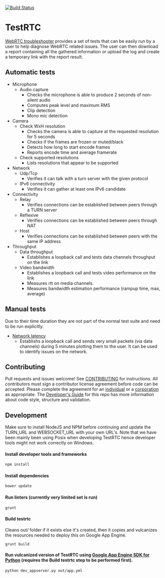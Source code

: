 [![Build Status](https://travis-ci.org/webrtc/testrtc.svg)](https://travis-ci.org/webrtc/testrtc)

# TestRTC #
[WebRTC troubleshooter](https://test.webrtc.org/) provides a set of tests that can be easily run by a user to help diagnose
WebRTC related issues. The user can then download a report containing all the gathered information or upload the log and
create a temporary link with the report result.

## Automatic tests ##
* Microphone
  * Audio capture
    * Checks the microphone is able to produce 2 seconds of non-silent audio
    * Computes peak level and maximum RMS
    * Clip detection
    * Mono mic detection
* Camera
  * Check WxH resolution
    * Checks the camera is able to capture at the requested resolution for 5 seconds
    * Checks if the frames are frozen or muted/black
    * Detects how long to start encode frames
    * Reports encode time and average framerate
  * Check supported resolutions
    * Lists resolutions that appear to be supported
* Network
  * Udp/Tcp
    * Verifies it can talk with a turn server with the given protocol
  * IPv6 connectivity
    * Verifies it can gather at least one IPv6 candidate
* Connectivity
  * Relay
    * Verifies connections can be established between peers through a TURN server
  * Reflexive
    * Verifies connections can be established between peers through NAT
  * Host
    * Verifies connections can be established between peers with the same IP address
* Throughput
  * Data throughput
    * Establishes a loopback call and tests data channels throughput on the link
  * Video bandwidth
    * Establishes a loopback call and tests video performance on the link
    * Measures rtt on media channels.
    * Measures bandwidth estimation performance (rampup time, max, average)

## Manual tests ##
Due to their time duration they are not part of the normal test suite and need to be run explicitly.
* [Network latency](https://test.webrtc.org/?test_filter=Network%20latency)
  * Establishs a loopback call and sends very small packets (via data channels) during 5 minutes plotting them to the user. It can be used to identify issues on the network.

## Contributing ##
Pull requests and issues welcome! See [CONTRIBUTING](https://github.com/GoogleChrome/webrtc/blob/master/CONTRIBUTING.md) for instructions. All contributors must sign a contributor license agreement before code can be accepted. Please complete the agreement for an [individual](https://developers.google.com/open-source/cla/individual) or a [corporation](https://developers.google.com/open-source/cla/corporate) as appropriate. The [Developer's Guide](https://bit.ly/webrtcdevguide) for this repo has more information about code style, structure and validation.

## Development ##
Make sure to install NodeJS and NPM before continuing and update the TURN_URL and WEBSOCKET_URL with your own URL's. Note that we have been mainly been using Posix when developing TestRTC hence developer tools might not work correctly on Windows.

#### Install developer tools and frameworks ####
```bash
npm install
```

#### Install dependencies ####
```bash
bower update
```

#### Run linters (currently very limited set is run) ####
```bash
grunt
```

#### Build testrtc ####
Cleans out/ folder if it exists else it's created, then it copies and vulcanizes the resources needed to deploy this on Google App Engine.
```
grunt build
```

#### Run vulcanized version of TestRTC using [Google App Engine SDK for Python](https://cloud.google.com/appengine/downloads) (requires the Build testrtc step to be performed first). ####
```bash
python dev_appserver.py out/app.yml
```

